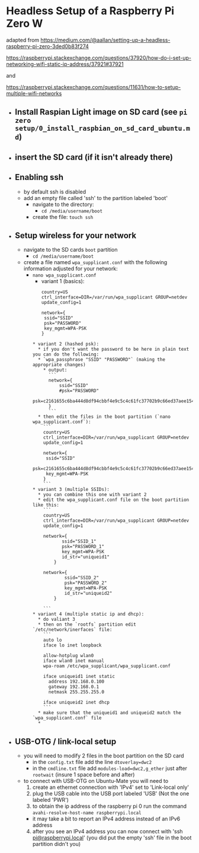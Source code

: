 # Headless Setup of a Raspberry Pi Zero W

adapted from https://medium.com/@aallan/setting-up-a-headless-raspberry-pi-zero-3ded0b83f274

 https://raspberrypi.stackexchange.com/questions/37920/how-do-i-set-up-networking-wifi-static-ip-address/37921#37921

 and

 https://raspberrypi.stackexchange.com/questions/11631/how-to-setup-multiple-wifi-networks


* ## Install Raspian Light image on SD card (see `pi zero setup/0_install_raspbian_on_sd_card_ubuntu.md`)

* ## insert the SD card (if it isn't already there)
* ## Enabling ssh
  * by default ssh is disabled
  * add an empty file called 'ssh' to the partition labeled 'boot'
    * navigate to the directory:
      * `cd /media/username/boot`
    * create the file:
      `touch ssh`
* ## Setup wireless for your network
  * navigate to the SD cards `boot` partition
    * `cd /media/username/boot`
  * create a file named `wpa_supplicant.conf` with the following information adjusted for your network:
    * `nano wpa_supplicant.conf`
      * variant 1 (basics):
        ```
        country=US
        ctrl_interface=DIR=/var/run/wpa_supplicant GROUP=netdev
        update_config=1

        network={
         ssid="SSID"
         psk="PASSWORD"
         key_mgmt=WPA-PSK
        }
      ```
      * variant 2 (hashed psk):
        * if you don't want the password to be here in plain text you can do the following:
        * `wpa_passphrase "SSID" "PASSWORD"` (making the appropriate changes)
          * output:
            ```
            network={
            	ssid="SSID"
            	#psk="PASSWORD"
            	psk=c2161655c6ba444d8df94cbbf4e9c5c4c61fc37702b9c66ed37aee1545a5a333
            }
            ```
        * then edit the files in the boot partition (`nano wpa_supplicant.conf`):
          ```
          country=US
          ctrl_interface=DIR=/var/run/wpa_supplicant GROUP=netdev
          update_config=1

          network={
           ssid="SSID"
           psk=c2161655c6ba444d8df94cbbf4e9c5c4c61fc37702b9c66ed37aee1545a5a333
           key_mgmt=WPA-PSK
          }
          ```
      * variant 3 (multiple SSIDs):
        * you can combine this one with variant 2
        * edit the wpa_supplicant.conf file on the boot partition like this:
          ```
          country=US
          ctrl_interface=DIR=/var/run/wpa_supplicant GROUP=netdev
          update_config=1

          network={
                 ssid="SSID_1"
                 psk="PASSWORD_1"
                 key_mgmt=WPA-PSK
                 id_str="uniqueid1"
              }

          network={
                  ssid="SSID_2"
                  psk="PASSWORD_2"
                  key_mgmt=WPA-PSK
                  id_str="uniqueid2"
              }

          ```
      * variant 4 (multiple static ip and dhcp):
        * do valiant 3
        * then on the `rootfs` partition edit `/etc/network/inerfaces` file:
          ```
          auto lo
          iface lo inet loopback

          allow-hotplug wlan0
          iface wlan0 inet manual
          wpa-roam /etc/wpa_supplicant/wpa_supplicant.conf

          iface uniqueid1 inet static
            address 192.168.0.100
            gateway 192.168.0.1
            netmask 255.255.255.0

          iface uniqueid2 inet dhcp
          ```
        * make sure that the uniqueid1 and uniqueid2 match the `wpa_supplicant.conf` file
        *
* ## USB-OTG / link-local setup
  * you will need to modify 2 files in the boot partition on the SD card
    * in the `config.txt` file add the line `dtoverlay=dwc2`
    * in the `cmdline.txt` file add `modules-load=dwc2,g_ether` just after `rootwait` (insure 1 space before and after)
  * to connect with USB-OTG on Ubuntu-Mate you will need to
    1. create an ethernet connection with 'IPv4' set to 'Link-local only'
    2. plug the USB cable into the USB port labeled 'USB' (Not the one labeled 'PWR')
    3. to obtain the ip address of the raspberry pi 0 run the command `avahi-resolve-host-name raspberrypi.local`
      * it may take a bit to report an IPv4 address instead of an IPv6 address
    4. after you see an IPv4 address you can now connect with 'ssh pi@raspberrypi.local' (you did put the empty 'ssh' file in the boot partition didn't you)
